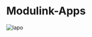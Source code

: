 # Modulink-Apps
![lapo](https://user-images.githubusercontent.com/61035474/103258677-b726eb00-49c8-11eb-82a9-ec6d36001a51.png)
